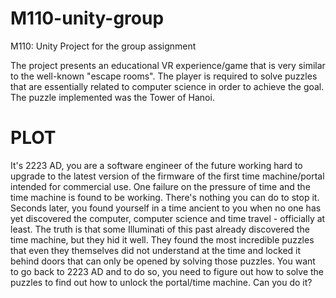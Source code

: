 # M110-unity-group
M110: Unity Project for the group assignment 

The project presents an educational VR experience/game that is very similar to the well-known "escape rooms". The player is required to solve puzzles that are essentially related to computer science in order to achieve the goal. The puzzle implemented was the Tower of Hanoi.

# PLOT

It's 2223 AD, you are a software engineer of the future working hard to upgrade to the latest version of the firmware of the first time machine/portal intended for commercial use. One failure on the pressure of time and the time machine is found to be working. There's nothing you can do to stop it. Seconds later, you found yourself in a time ancient to you when no one has yet discovered the computer, computer science and time travel - officially at least. The truth is that some Illuminati of this past already discovered the time machine, but they hid it well. They found the most incredible puzzles that even they themselves did not understand at the time and locked it behind doors that can only be opened by solving those puzzles. You want to go back to 2223 AD and to do so, you need to figure out how to solve the puzzles to find out how to unlock the portal/time machine. Can you do it?
